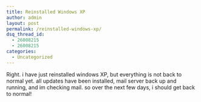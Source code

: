 ```yaml
---
title: Reinstalled Windows XP
author: admin
layout: post
permalink: /reinstalled-windows-xp/
dsq_thread_id:
  - 26008215
  - 26008215
categories:
  - Uncategorized
---
```

Right. i have just reinstalled windows XP, but everything is not back to normal yet. all updates have been installed, mail server back up and running, and im checking mail. so over the next few days, i should get back to normal!